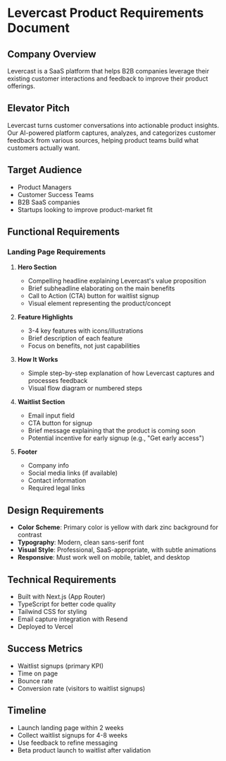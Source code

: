 # Levercast Product Requirements Document

## Company Overview

Levercast is a SaaS platform that helps B2B companies leverage their existing customer interactions and feedback to improve their product offerings.

## Elevator Pitch

Levercast turns customer conversations into actionable product insights. Our AI-powered platform captures, analyzes, and categorizes customer feedback from various sources, helping product teams build what customers actually want.

## Target Audience

- Product Managers
- Customer Success Teams
- B2B SaaS companies
- Startups looking to improve product-market fit

## Functional Requirements

### Landing Page Requirements

1. **Hero Section**
   - Compelling headline explaining Levercast's value proposition
   - Brief subheadline elaborating on the main benefits
   - Call to Action (CTA) button for waitlist signup
   - Visual element representing the product/concept

2. **Feature Highlights**
   - 3-4 key features with icons/illustrations
   - Brief description of each feature
   - Focus on benefits, not just capabilities

3. **How It Works**
   - Simple step-by-step explanation of how Levercast captures and processes feedback
   - Visual flow diagram or numbered steps

4. **Waitlist Section**
   - Email input field
   - CTA button for signup
   - Brief message explaining that the product is coming soon
   - Potential incentive for early signup (e.g., "Get early access")

5. **Footer**
   - Company info
   - Social media links (if available)
   - Contact information
   - Required legal links

## Design Requirements

- **Color Scheme**: Primary color is yellow with dark zinc background for contrast
- **Typography**: Modern, clean sans-serif font
- **Visual Style**: Professional, SaaS-appropriate, with subtle animations
- **Responsive**: Must work well on mobile, tablet, and desktop

## Technical Requirements

- Built with Next.js (App Router)
- TypeScript for better code quality
- Tailwind CSS for styling
- Email capture integration with Resend
- Deployed to Vercel

## Success Metrics

- Waitlist signups (primary KPI)
- Time on page
- Bounce rate
- Conversion rate (visitors to waitlist signups)

## Timeline

- Launch landing page within 2 weeks
- Collect waitlist signups for 4-8 weeks
- Use feedback to refine messaging
- Beta product launch to waitlist after validation 